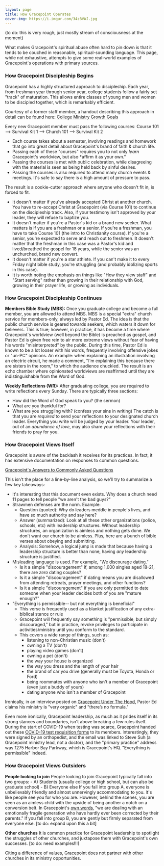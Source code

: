 ```yaml
---
layout: page
title: How Gracepoint Operates
cover-img: https://i.imgur.com/34z8VWJ.jpg
---
```


(to do: this is very rough, just mostly stream of consciousness at the moment)

What makes Gracepoint's spiritual abuse often hard to pin down is that it tends to be couched in reasonable, spiritual-sounding language. This page, while not exhaustive, attempts to give some real-world examples of Gracepoint's operations with primary sources.

### How Gracepoint Discipleship Begins

Gracepoint has a highly structured approach to discipleship. Each year, from freshman year through senior year, college students follow a fairly set "track" of maturation. This allows entire classes of young men and women to be discipled together, which is remarkably efficient.

Courtesy of a former staff member, a handout describing this approach in detail can be found here: 
[College Ministry Growth Goals](https://i.imgur.com/Sd1wR5t.jpg)

Every new Gracepoint member must pass the following courses: Course 101 --> Survival Kit 1 --> Church 101 --> Survival Kit 2

- Each course takes about a semester, involving readings and homework that go into great detail about Gracepoint's brand of faith & church life.
- Passing each of these "courses" requires you to not only *learn* Gracepoint's worldview, but also *affirm it as your own."
- Passing the courses is met with public celebration, while disagreeing with the material is seen as being held back by sinful desires.
- Passing the courses is also required to attend many church events & meetings. It's safe to say there is a high amount of pressure to pass.

The result is a cookie-cutter approach where anyone who doesn't fit in, is forced to fit.

- It doesn't matter if you've already accepted Christ at another church. You have to re-accept Christ at Gracepoint (via Course 101) to continue on the discipleship track. Also, if your testimony isn't approved by your leader, they will refuse to baptize you.
- It doesn't matter if you're a Pastor's kid or a brand new seeker. What matters is if you are a freshman or a senior. If you're a freshman, you have to take Course 101 (the intro to Christianity course). If you're a senior, you're expected to serve and reach out to freshmen. It doesn't matter that the freshman in this case was a Pastor's kid and lived/breathed the gospel for 18 years, while the senior was an unchurched, brand new convert.
- It doesn't matter if you're a star athlete. If you can't make it to every Friday night bible study, you're struggling (and probably idolizing sports in this case).
- It is worth noting the emphasis on things like "How they view staff" and "Start serving" rather than growing in their relationship with God, growing in their prayer life, or growing as individuals.

### How Gracepoint Discipleship Continues

**Members Bible Study (MBS):** Once you graduate college and become a full member, you are allowed to attend MBS. MBS is a special "extra" church service for members-only, always led by Pastor Ed. The idea is that the public church service is geared towards seekers, which waters it down for believers. This is true; however, in practice, it has become a time where Gracepoint's worldview (well beyond the Bible) is preached as gospel, and Pastor Ed is given free rein to air more extreme views without fear of having his words "misinterpreted" by the public.
During this time, Pastor Ed is known to be a lot looser with his words, frequently involving offensive jokes or "un-PC" opinions.
An example: when explaining an illustration involving an electric circuit, he made a comment, "I'm explaining this because there are sisters in the room," to which the audience chuckled.
The result is an echo chamber where opinionated worldviews are reaffirmed until they are indistinguishable from the Word of God.

**Weekly Reflections (WR):** After graduating college, you are required to write reflections every Sunday. There are typically three sections:
- How did the Word of God speak to you? (the sermon)
- What are you thankful for?
- What are you struggling with? (confess your sins in writing)
The catch is that you are *required* to send your reflections to your designated church leader. Everything you write will be judged by your leader. Your leader, out of an *abundance of love*, may also share your reflections with their friends to pray for you. 

### How Gracepoint Views Itself

Gracepoint is aware of the backlash it receives for its practices. In fact, it has extensive documentation on responses to common questions.

[Gracepoint's Answers to Commonly Asked Questions](https://drive.google.com/file/d/10zG4nH7vgYMdCqzHCA6xx6EnMLSV-IFk/view?usp=sharing)

This isn't the place for a line-by-line analysis, so we'll try to summarize a few key takeaways:
- It's interesting that this document even exists. Why does a church need 11 pages to tell people "we aren't the bad guys?"
- Strawmen defenses are the norm. Example:
	- Question (quoted): Why do leaders meddle in people's lives, and have so much authority and say here?
	- Answer (summarized): Look at all these other organizations (police, schools, etc) with leadership structures. Without leadership structures, an organization is aimless and nothing gets done. We don't want our church to be aimless. Plus, here are a bunch of bible verses about obeying and submitting.
	- Analysis: Somehow, a logical jump is made that because having *a* leadership structure is better than none, having *any* leadership structure is justified.
- Misleading language is used. For example, "We discourage dating."
	- Is it a simple "discouragement" if, among 1,000 singles aged 18-21, there are *zero* dating couples?
	- Is it a simple "discouragement" if dating means you are disallowed from attending retreats, prayer meetings, and other functions?
	- Is it a simple "discouragement" if you are only permitted to date someone when your leader decides both of you are "mature enough?"
- "Everything is permissible-- but not everything is beneficial"
	- This verse is frequently used as a blanket justification of any extra-biblical stance or rule
	- Gracepoint will frequently say something is "permissible, but simply discouraged," but in practice, revoke privileges to participate in activities/ministry until you conform to the standard.
	- This covers a wide range of things, such as:
		- listening to non-Christian music (don't)
		- owning a TV (don't)
		- playing video games (don't)
		- owning a pet (don't)
		- the way your house is organized
		- the way you dress and the length of your hair
		- the brand of car you drive (generally must be Toyota, Honda or Ford)
		- being roommates with anyone who isn't a member of Gracepoint (even just a buddy of yours)
		- dating anyone who isn't a member of Gracepoint

Ironically, in an interview posted on [Gracepoint Under The Hood](https://www.gracepointonline.org/church-culture-and-practices), Pastor Ed claims his ministry is "very organic" and "there’s no formula."

Even more ironically, Gracepoint leadership, as much as it prides itself in its strong stances and boundaries, isn't above breaking a few rules itself. During the start of COVID-19 when testing was scarce, Gracepoint handed out these [COVID-19 test requisition forms](https://i.imgur.com/DbqKVKI.jpg) to its members. Interestingly, they were signed by an orthopedist, and the email was linked to Steve Suh (a Gracepoint ministry lead, not a doctor), and the "primary practice" address was 1275 Harbor Bay Parkway, which is Gracepoint's HQ. "Everything is permissible" indeed.

### How Gracepoint Views Outsiders

**People looking to join**
People looking to join Gracepoint typically fall into two groups: 
	- A) Students (usually college or high school, but can also be graduate school)
	- B) Everyone else
If you fall into group A, everyone is unbelievably friendly and almost unnervingly accommodating to you. It's like people see you for who you are. However, behind the scenes, you are seen as an aimless child with the upside of being another a notch on a conversion belt. In Gracepoint's [own words](https://i.imgur.com/9zq4dZf.png), "we are dealing with an emotionally fragile generation who have hardly ever been corrected by their parents."
If you fall into group B, you are gently but firmly separated from everyone else. [to do: expand upon this a bit]

**Other churches**
It is common practice for Gracepoint leadership to spotlight the struggles of other churches, and juxtapose them with Gracepoint's own successes.
[to do: need examples!!!]

Citing a difference of values, Gracepoint does not partner with other churches in its ministry opportunities.








